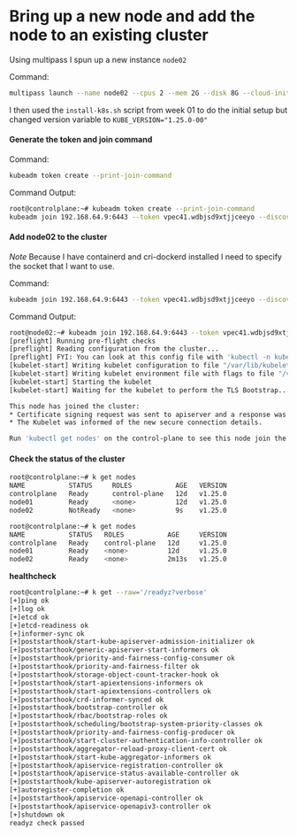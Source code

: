Bring up a new node and add the node to an existing cluster
===========================================================


Using multipass I spun up a new instance `node02`

Command:

```bash
multipass launch --name node02 --cpus 2 --mem 2G --disk 8G --cloud-init ./cloud-init.yaml focal
```


I then used the `install-k8s.sh` script from week 01 to do the initial setup but changed version variable to `KUBE_VERSION="1.25.0-00"` 



#### Generate the token and join command

Command:

```bash
kubeadm token create --print-join-command
```

Command Output:

```bash
root@controlplane:~# kubeadm token create --print-join-command
kubeadm join 192.168.64.9:6443 --token vpec41.wdbjsd9xtjjceeyo --discovery-token-ca-cert-hash sha256:f9e286446c9b4d591dfb17fd2a13a8ae1b70d0e4319176cdb0f9f76c80aaad6a
```

#### Add node02 to the cluster

*Note* Because I have containerd and cri-dockerd installed I need to specify the socket that I want to use.

Command:

```bash
kubeadm join 192.168.64.9:6443 --token vpec41.wdbjsd9xtjjceeyo --discovery-token-ca-cert-hash sha256:f9e286446c9b4d591dfb17fd2a13a8ae1b70d0e4319176cdb0f9f76c80aaad6a --cri-socket unix:///var/run/cri-dockerd.sock
```

Command Output:

```bash
root@node02:~# kubeadm join 192.168.64.9:6443 --token vpec41.wdbjsd9xtjjceeyo --discovery-token-ca-cert-hash sha256:f9e286446c9b4d591dfb17fd2a13a8ae1b70d0e4319176cdb0f9f76c80aaad6a --cri-socket unix:///var/run/cri-dockerd.sock
[preflight] Running pre-flight checks
[preflight] Reading configuration from the cluster...
[preflight] FYI: You can look at this config file with 'kubectl -n kube-system get cm kubeadm-config -o yaml'
[kubelet-start] Writing kubelet configuration to file "/var/lib/kubelet/config.yaml"
[kubelet-start] Writing kubelet environment file with flags to file "/var/lib/kubelet/kubeadm-flags.env"
[kubelet-start] Starting the kubelet
[kubelet-start] Waiting for the kubelet to perform the TLS Bootstrap...

This node has joined the cluster:
* Certificate signing request was sent to apiserver and a response was received.
* The Kubelet was informed of the new secure connection details.

Run 'kubectl get nodes' on the control-plane to see this node join the cluster.

```


#### Check the status of the cluster

```bash
root@controlplane:~# k get nodes
NAME           STATUS     ROLES           AGE   VERSION
controlplane   Ready      control-plane   12d   v1.25.0
node01         Ready      <none>          12d   v1.25.0
node02         NotReady   <none>          9s    v1.25.0

root@controlplane:~# k get nodes
NAME           STATUS   ROLES           AGE     VERSION
controlplane   Ready    control-plane   12d     v1.25.0
node01         Ready    <none>          12d     v1.25.0
node02         Ready    <none>          2m13s   v1.25.0
```

**healthcheck**

```bash
root@controlplane:~# k get --raw='/readyz?verbose'
[+]ping ok
[+]log ok
[+]etcd ok
[+]etcd-readiness ok
[+]informer-sync ok
[+]poststarthook/start-kube-apiserver-admission-initializer ok
[+]poststarthook/generic-apiserver-start-informers ok
[+]poststarthook/priority-and-fairness-config-consumer ok
[+]poststarthook/priority-and-fairness-filter ok
[+]poststarthook/storage-object-count-tracker-hook ok
[+]poststarthook/start-apiextensions-informers ok
[+]poststarthook/start-apiextensions-controllers ok
[+]poststarthook/crd-informer-synced ok
[+]poststarthook/bootstrap-controller ok
[+]poststarthook/rbac/bootstrap-roles ok
[+]poststarthook/scheduling/bootstrap-system-priority-classes ok
[+]poststarthook/priority-and-fairness-config-producer ok
[+]poststarthook/start-cluster-authentication-info-controller ok
[+]poststarthook/aggregator-reload-proxy-client-cert ok
[+]poststarthook/start-kube-aggregator-informers ok
[+]poststarthook/apiservice-registration-controller ok
[+]poststarthook/apiservice-status-available-controller ok
[+]poststarthook/kube-apiserver-autoregistration ok
[+]autoregister-completion ok
[+]poststarthook/apiservice-openapi-controller ok
[+]poststarthook/apiservice-openapiv3-controller ok
[+]shutdown ok
readyz check passed
```